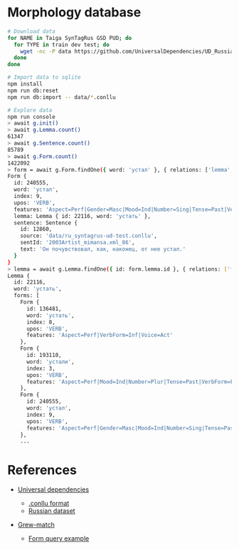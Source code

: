 # Morphology database

```bash
# Download data
for NAME in Taiga SynTagRus GSD PUD; do
  for TYPE in train dev test; do
    wget -nc -P data https://github.com/UniversalDependencies/UD_Russian-$NAME/raw/r2.8/ru_${NAME@L}-ud-${TYPE}.conllu
  done
done

# Import data to sqlite
npm install
npm run db:reset
npm run db:import -- data/*.conllu

# Explore data
npm run console
> await g.init()
> await g.Lemma.count()
61347
> await g.Sentence.count()
85789
> await g.Form.count()
1422092
> form = await g.Form.findOne({ word: 'устал' }, { relations: ['lemma', 'sentence'] })
Form {
  id: 240555,
  word: 'устал',
  index: 9,
  upos: 'VERB',
  features: 'Aspect=Perf|Gender=Masc|Mood=Ind|Number=Sing|Tense=Past|VerbForm=Fin|Voice=Act',
  lemma: Lemma { id: 22116, word: 'устать' },
  sentence: Sentence {
    id: 12860,
    source: 'data/ru_syntagrus-ud-test.conllu',
    sentId: '2003Artist_mimansa.xml_86',
    text: 'Он почувствовал, как, наконец, от нее устал.'
  }
}
> lemma = await g.Lemma.findOne({ id: form.lemma.id }, { relations: ['forms'] })
Lemma {
  id: 22116,
  word: 'устать',
  forms: [
    Form {
      id: 136481,
      word: 'устать',
      index: 8,
      upos: 'VERB',
      features: 'Aspect=Perf|VerbForm=Inf|Voice=Act'
    },
    Form {
      id: 193110,
      word: 'устали',
      index: 3,
      upos: 'VERB',
      features: 'Aspect=Perf|Mood=Ind|Number=Plur|Tense=Past|VerbForm=Fin|Voice=Act'
    },
    Form {
      id: 240555,
      word: 'устал',
      index: 9,
      upos: 'VERB',
      features: 'Aspect=Perf|Gender=Masc|Mood=Ind|Number=Sing|Tense=Past|VerbForm=Fin|Voice=Act'
    },
    ...
```

# References

- [Universal dependencies](https://universaldependencies.org)

  - [.conllu format](https://universaldependencies.org/format.html)
  - [Russian dataset](https://universaldependencies.org/ru/index.html)

- [Grew-match](http://match.grew.fr)

  - [Form query example](http://match.grew.fr/?corpus=UD_Russian-SynTagRus@2.8&custom=60f6a3f2bd728)
